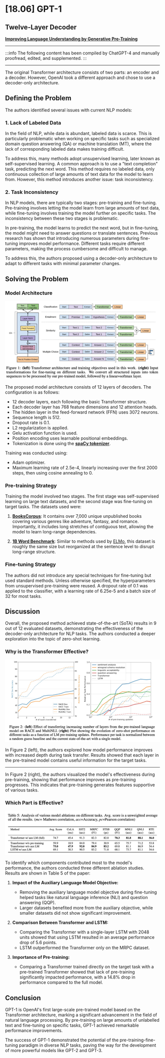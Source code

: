 # [18.06] GPT-1

## Twelve-Layer Decoder

[**Improving Language Understanding by Generative Pre-Training**](https://cdn.openai.com/research-covers/language-unsupervised/language_understanding_paper.pdf)

---

:::info
The following content has been compiled by ChatGPT-4 and manually proofread, edited, and supplemented.
:::

---

The original Transformer architecture consists of two parts: an encoder and a decoder. However, OpenAI took a different approach and chose to use a decoder-only architecture.

## Defining the Problem

The authors identified several issues with current NLP models:

### 1. Lack of Labeled Data

In the field of NLP, while data is abundant, labeled data is scarce. This is particularly problematic when working on specific tasks such as specialized domain question answering (QA) or machine translation (MT), where the lack of corresponding labeled data makes training difficult.

To address this, many methods adopt unsupervised learning, later known as self-supervised learning. A common approach is to use a "text completion" task, predicting the next word. This method requires no labeled data, only continuous collection of large amounts of text data for the model to learn from. However, this method introduces another issue: task inconsistency.

### 2. Task Inconsistency

In NLP models, there are typically two stages: pre-training and fine-tuning. Pre-training involves letting the model learn from large amounts of text data, while fine-tuning involves training the model further on specific tasks. The inconsistency between these two stages is problematic.

In pre-training, the model learns to predict the next word, but in fine-tuning, the model might need to answer questions or translate sentences. Previous research has shown that introducing numerous parameters during fine-tuning improves model performance. Different tasks require different parameters, making the process cumbersome and difficult to manage.

To address this, the authors proposed using a decoder-only architecture to adapt to different tasks with minimal parameter changes.

## Solving the Problem

### Model Architecture

![Model Architecture](./img/img1.jpg)

The proposed model architecture consists of 12 layers of decoders. The configuration is as follows:

- 12 decoder layers, each following the basic Transformer structure.
- Each decoder layer has 768 feature dimensions and 12 attention heads.
- The hidden layer in the feed-forward network (FFN) uses 3072 neurons.
- Sequence length is 512.
- Dropout rate is 0.1.
- L2 regularization is applied.
- Gelu activation function is used.
- Position encoding uses learnable positional embeddings.
- Tokenization is done using the [**spaCy tokenizer**](https://spacy.io/api/tokenizer).

Training was conducted using:

- Adam optimizer.
- Maximum learning rate of 2.5e-4, linearly increasing over the first 2000 steps, then using cosine annealing to 0.

### Pre-training Strategy

Training the model involved two stages. The first stage was self-supervised learning on large text datasets, and the second stage was fine-tuning on target tasks. The datasets used were:

1. [**BooksCorpus**](https://arxiv.org/abs/1506.06724):
   It contains over 7,000 unique unpublished books covering various genres like adventure, fantasy, and romance. Importantly, it includes long stretches of contiguous text, allowing the model to learn long-range dependencies.

2. [**1B Word Benchmark**](https://www.statmt.org/lm-benchmark/):
   Similar to methods used by [ELMo](https://arxiv.org/abs/1802.05365), this dataset is roughly the same size but reorganized at the sentence level to disrupt long-range structure.

### Fine-tuning Strategy

The authors did not introduce any special techniques for fine-tuning but used standard methods. Unless otherwise specified, the hyperparameters from unsupervised pre-training were reused. A dropout rate of 0.1 was applied to the classifier, with a learning rate of 6.25e-5 and a batch size of 32 for most tasks.

## Discussion

Overall, the proposed method achieved state-of-the-art (SoTA) results in 9 out of 12 evaluated datasets, demonstrating the effectiveness of the decoder-only architecture for NLP tasks. The authors conducted a deeper exploration into the topic of zero-shot learning.

### Why is the Transformer Effective?

![Experimental Graph](./img/img2.jpg)

In Figure 2 (left), the authors explored how model performance improves with increased depth during task transfer. Results showed that each layer in the pre-trained model contains useful information for the target tasks.

---

In Figure 2 (right), the authors visualized the model's effectiveness during pre-training, showing that performance improves as pre-training progresses. This indicates that pre-training generates features supportive of various tasks.

### Which Part is Effective?

![Ablation Study](./img/img3.jpg)

To identify which components contributed most to the model's performance, the authors conducted three different ablation studies. Results are shown in Table 5 of the paper:

1. **Impact of the Auxiliary Language Model Objective:**

   - Removing the auxiliary language model objective during fine-tuning helped tasks like natural language inference (NLI) and question answering (QQP).
   - Larger datasets benefited more from the auxiliary objective, while smaller datasets did not show significant improvement.

2. **Comparison Between Transformer and LSTM:**

   - Comparing the Transformer with a single-layer LSTM with 2048 units showed that using LSTM resulted in an average performance drop of 5.6 points.
   - LSTM outperformed the Transformer only on the MRPC dataset.

3. **Importance of Pre-training:**
   - Comparing a Transformer trained directly on the target task with a pre-trained Transformer showed that lack of pre-training significantly impacted performance, with a 14.8% drop in performance compared to the full model.

## Conclusion

GPT-1 is OpenAI's first large-scale pre-trained model based on the Transformer architecture, marking a significant advancement in the field of natural language processing. By pre-training on large amounts of unlabelled text and fine-tuning on specific tasks, GPT-1 achieved remarkable performance improvements.

The success of GPT-1 demonstrated the potential of the pre-training-fine-tuning paradigm in diverse NLP tasks, paving the way for the development of more powerful models like GPT-2 and GPT-3.
